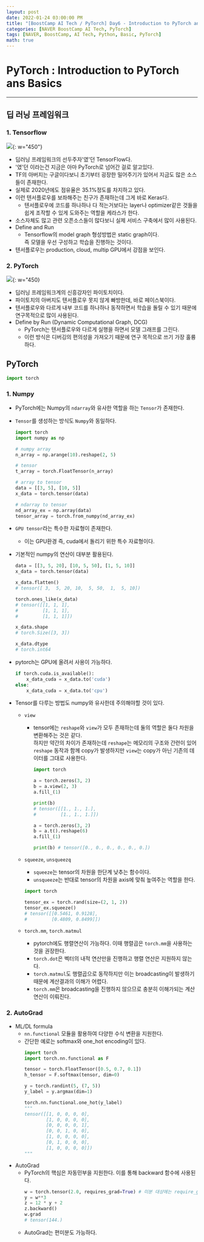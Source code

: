 ```yaml
---
layout: post
date: 2022-01-24 03:00:00 PM
title: "[BoostCamp AI Tech / PyTorch] Day6 - Introduction to PyTorch and Basics"
categories: [NAVER BoostCamp AI Tech, PyTorch]
tags: [NAVER, BoostCamp, AI Tech, Python, Basic, PyTorch]
math: true
---
```

# PyTorch : Introduction to PyTorch ans Basics

---

## 딥 러닝 프레임워크

### 1. Tensorflow

![](/image/boostcamp/pytorch/tf_logo.png){: w="450"}

- 딥러닝 프레임워크의 선두주자'였'던 TensorFlow다.
- '였'던 이라는건 지금은 아마 PyTorch로 넘어간 걸로 알고있다.
- TF의 아버지는 구글이다보니 초기부터 굉장한 밀어주기가 있어서 지금도 많은 소스들이 존재한다.
- 실제로 2020년에도 점유율은 35.1%정도를 차지하고 있다.
- 이런 텐서플로우를 보좌해주는 친구가 존재하는데 그게 바로 Keras다.
    - 텐서플로우에 코드를 하나하나 다 적는거보다는 layer나 optimizer같은 것들을 쉽게 조작할 수 있게 도와주는 역할을 케라스가 한다.
- 소스자체도 많고 관련 오픈소스들이 많다보니 실제 서비스 구축에서 많이 사용된다.
- Define and Run
    - Tensorflow의 model graph 형성방법은 static graph이다.  
    즉 모델을 우선 구성하고 학습을 진행하는 것이다.
- 텐서플로우는 production, cloud, multip GPU에서 강점을 보인다.

### 2. PyTorch

![](/image/boostcamp/pytorch/pytorch.jpeg){: w="450}  

- 딥러닝 프레임워크계의 신흥강자인 파이토치이다.
- 파이토치의 아버지도 텐서플로우 못지 않게 빠방한데, 바로 페이스북이다.
- 텐서플로우와 다르게 내부 코드를 하나하나 동작하면서 학습을 돌릴 수 있기 때문에 연구목적으로 많이 사용된다.
- Define by Run (Dynamic Computational Graph, DCG)
    - PyTorch는 텐서플로우와 다르게 실행을 하면서 모델 그래프를 그린다.
    - 이런 방식은 디버깅의 편의성을 가져오기 때문에 연구 목적으로 쓰기 가장 훌륭하다.

## PyTorch

```python
import torch
```

### 1. Numpy

- PyTorch에는 Numpy의 `ndarray`와 유사한 역할을 하는 `Tensor`가 존재한다.
- `Tensor`를 생성하는 방식도 `Numpy`와 동일하다.
    ```python
    import torch
    import numpy as np

    # numpy array
    n_array = np.arange(10).reshape(2, 5)

    # tensor
    t_array = torch.FloatTensor(n_array)

    # array to tensor
    data = [[3, 5], [10, 5]]
    x_data = torch.tensor(data)

    # ndarray to tensor
    nd_array_ex = np.array(data)
    tensor_array = torch.from_numpy(nd_array_ex)
    ```
- `GPU tensor`라는 특수한 자료형이 존재한다.
    - 이는 GPU환경 즉, cuda에서 돌리기 위한 특수 자료형이다.
- 기본적인 numpy의 연산이 대부분 활용된다.
    ```python
    data = [[3, 5, 20], [10, 5, 50], [1, 5, 10]]
    x_data = torch.tensor(data)

    x_data.flatten()
    # tensor([ 3,  5, 20, 10,  5, 50,  1,  5, 10])

    torch.ones_like(x_data)
    # tensor([[1, 1, 1],
    #         [1, 1, 1],
    #         [1, 1, 1]])

    x_data.shape
    # torch.Size([3, 3])

    x_data.dtype
    # torch.int64
    ```
- pytorch는 GPU에 올려서 사용이 가능하다.
    ```python
    if torch.cuda.is_available():
        x_data_cuda = x_data.to('cuda')
    else:
        x_data_cuda = x_data.to('cpu')
    ```

- Tensor를 다루는 방법도 numpy와 유사한데 주의해야할 것이 있다.
    - `view`
        - tensor에는 `reshape`와 `view`가 모두 존재하는데 둘의 역할은 둘다 차원을 변환해주는 것은 같다.  
        하지만 약간의 차이가 존재하는데 `reshape`는 메모리의 구조와 간련이 있어 `reshape` 동작과 함께 copy가 발생하지만 `view`는 copy가 아닌 기존의 데이터를 그대로 사용한다.  
        
            ```python
            import torch

            a = torch.zeros(3, 2)
            b = a.view(2, 3)
            a.fill_(1)

            print(b)
            # tensor([[1., 1., 1.],
            #         [1., 1., 1.]])

            a = torch.zeros(3, 2)
            b = a.t().reshape(6)
            a.fill_(1)

            print(b) # tensor([0., 0., 0., 0., 0., 0.])
            ```  
    - `squeeze`, `unsqueezq`
        - `squeeze`는 tensor의 차원을 한단계 낮추는 함수이다.
        - `unsqueeze`는 반대로 tensor의 차원을 axis에 맞춰 높여주는 역할을 한다.
        
        ```python
        import torch

        tensor_ex = torch.rand(size=(2, 1, 2))
        tensor_ex.squeeze() 
        # tensor([[0.5461, 0.9128],
        #         [0.4809, 0.8499]])

        ```
    - `torch.mm`, `torch.matmul`
        - pytorch에도 행렬연산이 가능하다. 이때 행렬곱은 `torch.mm`을 사용하는 것을 권장한다.
        - `torch.dot`은 벡터의 내적 연산만을 진행하고 행렬 연산은 지원하지 않는다.
        - `torch.matmul`도 행렬곱으로 동작하지만 이는 broadcasting이 발생하기 때문에 계산결과의 이해가 어렵다.
        - `torch.mm`은 broadcasting을 진행하지 않으므로 충분히 이해가되는 계산 연산이 이뤄진다.

### 2. AutoGrad

- ML/DL formula
    - `nn.functional` 모듈을 활용하여 다양한 수식 변환을 지원한다.
    - 간단한 예로는 softmax와 one_hot encoding이 있다.
        ```python
        import torch
        import torch.nn.functional as F

        tensor = torch.FloatTensor([0.5, 0.7, 0.1])
        h_tensor = F.softmax(tensor, dim=0)

        y = torch.randint(5, (7, 5))
        y_label = y.argmax(dim=1)

        torch.nn.functional.one_hot(y_label)
        """
        tensor([[1, 0, 0, 0, 0],
                [1, 0, 0, 0, 0],
                [0, 0, 0, 0, 1],
                [0, 0, 1, 0, 0],
                [1, 0, 0, 0, 0],
                [0, 1, 0, 0, 0],
                [1, 0, 0, 0, 0]])
        """
        ```
- AutoGrad
    - PyTorch의 핵심은 자동민부을 지원한다. 이를 통해 backward 함수에 사용된다.
        ```python
        w = torch.tensor(2.0, requires_grad=True) # 미분 대상에는 require_grad=True 설정
        y = w**3
        z = 12 * y + 2
        z.backward()
        w.grad
        # tensor(144.)
        ```
    - AutoGrad는 편미분도 가능하다.